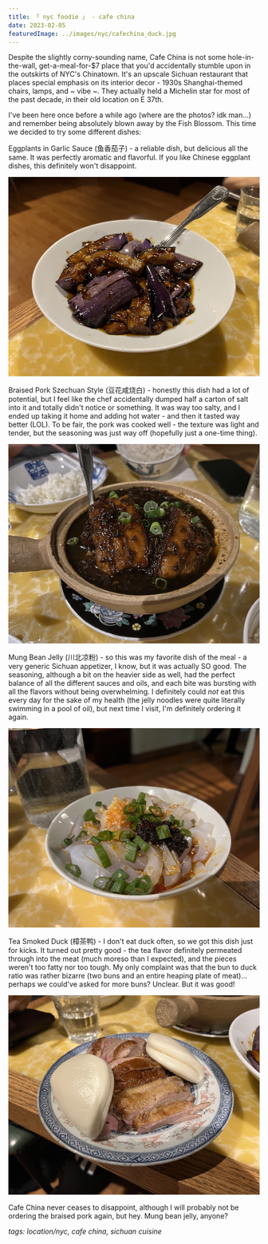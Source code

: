 ```yaml
---
title: 「 nyc foodie 」 - cafe china
date: 2023-02-05
featuredImage: ../images/nyc/cafechina_duck.jpg
---
```


Despite the slightly corny-sounding name, Cafe China is not some hole-in-the-wall, get-a-meal-for-$7 place that you'd accidentally stumble upon in the outskirts of NYC's Chinatown. It's an upscale Sichuan restaurant that places special emphasis on its interior decor - 1930s Shanghai-themed chairs, lamps, and ~ vibe ~. They actually held a Michelin star for most of the past decade, in their old location on E 37th.

I've been here once before a while ago (where are the photos? idk man...) and remember being absolutely blown away by the Fish Blossom. This time we decided to try some different dishes:

Eggplants in Garlic Sauce (鱼香茄子) - a reliable dish, but delicious all the same. It was perfectly aromatic and flavorful. If you like Chinese eggplant dishes, this definitely won't disappoint.

<div>
    <img src="../images/nyc/cafechina_eggplant.jpg"
        alt="Cafe China - Eggplant in Garlic Sauce"
        style="height: 400px; object-fit:cover;display:inline-block;"
    />
</div>

Braised Pork Szechuan Style (豆花咸烧白) - honestly this dish had a lot of potential, but I feel like the chef accidentally dumped half a carton of salt into it and totally didn't notice or something. It was way too salty, and I ended up taking it home and adding hot water - and then it tasted way better (LOL). To be fair, the pork was cooked well - the texture was light and tender, but the seasoning was just way off (hopefully just a one-time thing).

<div>
    <img src="../images/nyc/cafechina_pork.jpg"
        alt="Cafe China - Braised Pork"
        style="height: 400px; object-fit:cover;display:inline-block;"
    />
</div>

Mung Bean Jelly (川北凉粉) - so this was my favorite dish of the meal - a very generic Sichuan appetizer, I know, but it was actually SO good. The seasoning, although a bit on the heavier side as well, had the perfect balance of all the different sauces and oils, and each bite was bursting with all the flavors without being overwhelming. I definitely could _not_ eat this every day for the sake of my health (the jelly noodles were quite literally swimming in a pool of oil), but next time I visit, I'm definitely ordering it again.

<div>
    <img src="../images/nyc/cafechina_mungbean.jpg"
        alt="Cafe China - Mung bean Jelly"
        style="height: 400px; object-fit:cover;display:inline-block;"
    />
</div>

Tea Smoked Duck (樟茶鸭) - I don't eat duck often, so we got this dish just for kicks. It turned out pretty good - the tea flavor definitely permeated through into the meat (much moreso than I expected), and the pieces weren't too fatty nor too tough. My only complaint was that the bun to duck ratio was rather bizarre (two buns and an entire heaping plate of meat)... perhaps we could've asked for more buns? Unclear. But it was good!

<div>
    <img src="../images/nyc/cafechina_duck.jpg"
        alt="Cafe China - Duck"
        style="height: 400px; object-fit:cover;display:inline-block;"
    />
</div>

Cafe China never ceases to disappoint, although I will probably not be ordering the braised pork again, but hey. Mung bean jelly, anyone?

_tags: location/nyc, cafe china, sichuan cuisine_
